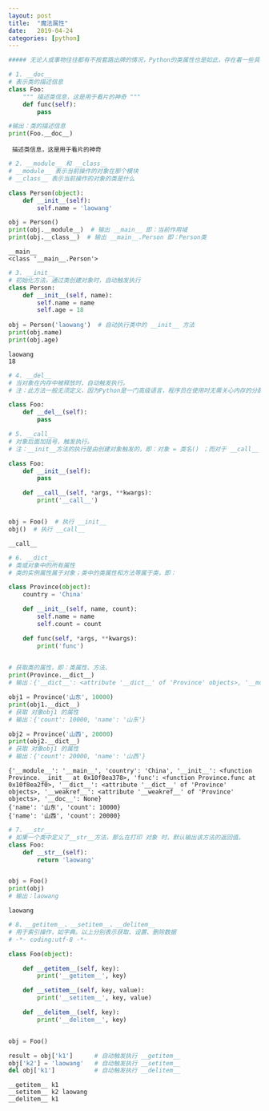 ```yaml
---
layout: post
title:  "魔法属性"
date:   2019-04-24
categories: [python]
---
```


```python
##### 无论人或事物往往都有不按套路出牌的情况，Python的类属性也是如此，存在着一些具有特殊含义的属性，详情如下：
```


```python
# 1. __doc__
# 表示类的描述信息
class Foo:
    """ 描述类信息，这是用于看片的神奇 """
    def func(self):
        pass

#输出：类的描述信息
print(Foo.__doc__)
```

     描述类信息，这是用于看片的神奇 



```python
# 2. __module__ 和 __class__
# __module__ 表示当前操作的对象在那个模块
# __class__ 表示当前操作的对象的类是什么

class Person(object):
    def __init__(self):
        self.name = 'laowang'

obj = Person()
print(obj.__module__)  # 输出 __main__ 即：当前作用域
print(obj.__class__)  # 输出 __main__.Person 即：Person类
```

    __main__
    <class '__main__.Person'>



```python
# 3. __init__
# 初始化方法，通过类创建对象时，自动触发执行
class Person:
    def __init__(self, name):
        self.name = name
        self.age = 18
        
obj = Person('laowang')  # 自动执行类中的 __init__ 方法
print(obj.name)
print(obj.age)
```

    laowang
    18



```python
# 4. __del__
# 当对象在内存中被释放时，自动触发执行。
# 注：此方法一般无须定义，因为Python是一门高级语言，程序员在使用时无需关心内存的分配和释放，因为此工作都是交给Python解释器来执行，所以，__del__的调用是由解释器在进行垃圾回收时自动触发执行的。

class Foo:
    def __del__(self):
        pass
```


```python
# 5. __call__
# 对象后面加括号，触发执行。
# 注：__init__方法的执行是由创建对象触发的，即：对象 = 类名() ；而对于 __call__ 方法的执行是由对象后加括号触发的，即：对象() 或者 类()()

class Foo:
    def __init__(self):
        pass

    def __call__(self, *args, **kwargs):
        print('__call__')


obj = Foo()  # 执行 __init__
obj()  # 执行 __call__
```

    __call__



```python
# 6. __dict__
# 类或对象中的所有属性
# 类的实例属性属于对象；类中的类属性和方法等属于类，即：

class Province(object):
    country = 'China'

    def __init__(self, name, count):
        self.name = name
        self.count = count

    def func(self, *args, **kwargs):
        print('func')
        

# 获取类的属性，即：类属性、方法、
print(Province.__dict__)
# 输出：{'__dict__': <attribute '__dict__' of 'Province' objects>, '__module__': '__main__', 'country': 'China', '__doc__': None, '__weakref__': <attribute '__weakref__' of 'Province' objects>, 'func': <function Province.func at 0x101897950>, '__init__': <function Province.__init__ at 0x1018978c8>}

obj1 = Province('山东', 10000)
print(obj1.__dict__)
# 获取 对象obj1 的属性
# 输出：{'count': 10000, 'name': '山东'}

obj2 = Province('山西', 20000)
print(obj2.__dict__)
# 获取 对象obj1 的属性
# 输出：{'count': 20000, 'name': '山西'}
```

    {'__module__': '__main__', 'country': 'China', '__init__': <function Province.__init__ at 0x10f8ea378>, 'func': <function Province.func at 0x10f8ea2f0>, '__dict__': <attribute '__dict__' of 'Province' objects>, '__weakref__': <attribute '__weakref__' of 'Province' objects>, '__doc__': None}
    {'name': '山东', 'count': 10000}
    {'name': '山西', 'count': 20000}



```python
# 7. __str__
# 如果一个类中定义了__str__方法，那么在打印 对象 时，默认输出该方法的返回值。
class Foo:
    def __str__(self):
        return 'laowang'


obj = Foo()
print(obj)
# 输出：laowang
```

    laowang



```python
# 8、__getitem__、__setitem__、__delitem__
# 用于索引操作，如字典。以上分别表示获取、设置、删除数据
# -*- coding:utf-8 -*-

class Foo(object):

    def __getitem__(self, key):
        print('__getitem__', key)

    def __setitem__(self, key, value):
        print('__setitem__', key, value)

    def __delitem__(self, key):
        print('__delitem__', key)


obj = Foo()

result = obj['k1']      # 自动触发执行 __getitem__
obj['k2'] = 'laowang'   # 自动触发执行 __setitem__
del obj['k1']           # 自动触发执行 __delitem__
```

    __getitem__ k1
    __setitem__ k2 laowang
    __delitem__ k1

